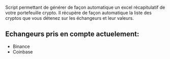 Script permettant de générer de façon automatique un excel récapitulatif de votre portefeuille crypto.
Il récupère de façon automatique la liste des cryptos que vous détenez sur les échangeurs et leur valeurs.

## Echangeurs pris en compte actuelement:
- Binance
- Coinbase
